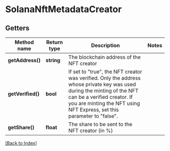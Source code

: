 # SolanaNftMetadataCreator

## Getters

Method name | Return type | Description | Notes
------------ | ------------- | ------------- | -------------
**getAddress()** | **string** | The blockchain address of the NFT creator |
**getVerified()** | **bool** | If set to "true", the NFT creator was verified. Only the address whose private key was used during the minting of the NFT can be a verified creator. If you are minting the NFT using NFT Express, set this parameter to "false". |
**getShare()** | **float** | The share to be sent to the NFT creator (in %) |

[[Back to Index]](../index.md)
